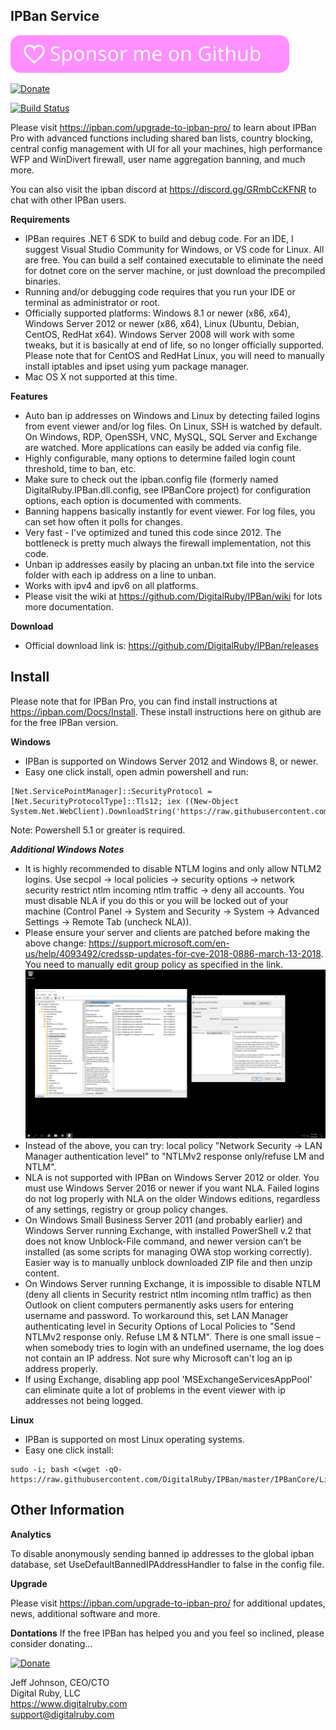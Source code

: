 IPBan Service
-----
[![Github Sponsorship](.github/github_sponsor_btn.svg)](https://github.com/sponsors/jjxtra)

[![Donate](https://img.shields.io/badge/Donate-PayPal-green.svg)](https://www.paypal.com/cgi-bin/webscr?cmd=_s-xclick&hosted_button_id=7EJ3K33SRLU9E)

[![Build Status](https://dev.azure.com/DigitalRuby/DigitalRuby/_apis/build/status/DigitalRuby_IPBan?branchName=master)](https://dev.azure.com/DigitalRuby/DigitalRuby/_build/latest?definitionId=4&branchName=master)

Please visit <a href='https://ipban.com/upgrade-to-ipban-pro/'>https://ipban.com/upgrade-to-ipban-pro/</a> to learn about IPBan Pro with advanced functions including shared ban lists, country blocking, central config management with UI for all your machines, high performance WFP and WinDivert firewall, user name aggregation banning, and much more.

You can also visit the ipban discord at https://discord.gg/GRmbCcKFNR to chat with other IPBan users.

**Requirements**
- IPBan requires .NET 6 SDK to build and debug code. For an IDE, I suggest Visual Studio Community for Windows, or VS code for Linux. All are free. You can build a self contained executable to eliminate the need for dotnet core on the server machine, or just download the precompiled binaries.
- Running and/or debugging code requires that you run your IDE or terminal as administrator or root.
- Officially supported platforms: Windows 8.1 or newer (x86, x64), Windows Server 2012 or newer (x86, x64), Linux (Ubuntu, Debian, CentOS, RedHat x64). Windows Server 2008 will work with some tweaks, but it is basically at end of life, so no longer officially supported. Please note that for CentOS and RedHat Linux, you will need to manually install iptables and ipset using yum package manager.
- Mac OS X not supported at this time.

**Features**
- Auto ban ip addresses on Windows and Linux by detecting failed logins from event viewer and/or log files. On Linux, SSH is watched by default. On Windows, RDP, OpenSSH, VNC, MySQL, SQL Server and Exchange are watched. More applications can easily be added via config file.
- Highly configurable, many options to determine failed login count threshold, time to ban, etc.
- Make sure to check out the ipban.config file (formerly named DigitalRuby.IPBan.dll.config, see IPBanCore project) for configuration options, each option is documented with comments.
- Banning happens basically instantly for event viewer. For log files, you can set how often it polls for changes.
- Very fast - I've optimized and tuned this code since 2012. The bottleneck is pretty much always the firewall implementation, not this code.
- Unban ip addresses easily by placing an unban.txt file into the service folder with each ip address on a line to unban.
- Works with ipv4 and ipv6 on all platforms.
- Please visit the wiki at https://github.com/DigitalRuby/IPBan/wiki for lots more documentation.

**Download**

- Official download link is: https://github.com/DigitalRuby/IPBan/releases

Install
------

Please note that for IPBan Pro, you can find install instructions at https://ipban.com/Docs/Install. These install instructions here on github are for the free IPBan version.

**Windows**
- IPBan is supported on Windows Server 2012 and Windows 8, or newer.
- Easy one click install, open admin powershell and run:
```
[Net.ServicePointManager]::SecurityProtocol = [Net.SecurityProtocolType]::Tls12; iex ((New-Object System.Net.WebClient).DownloadString('https://raw.githubusercontent.com/DigitalRuby/IPBan/master/IPBanCore/Windows/Scripts/install_latest.ps1'))
```
Note: Powershell 5.1 or greater is required.

***Additional Windows Notes***
- It is highly recommended to disable NTLM logins and only allow NTLM2 logins. Use secpol -> local policies -> security options -> network security restrict ntlm incoming ntlm traffic -> deny all accounts. You must disable NLA if you do this or you will be locked out of your machine (Control Panel -> System and Security -> System -> Advanced Settings -> Remote Tab (uncheck NLA)).
- Please ensure your server and clients are patched before making the above change: https://support.microsoft.com/en-us/help/4093492/credssp-updates-for-cve-2018-0886-march-13-2018. You need to manually edit group policy as specified in the link.
![](IPBan/img/WindowsCredSSP.png)
- Instead of the above, you can try: local policy "Network Security -> LAN Manager authentication level" to "NTLMv2 response only/refuse LM and NTLM".
- NLA is not supported with IPBan on Windows Server 2012 or older. You must use Windows Server 2016 or newer if you want NLA. Failed logins do not log properly with NLA on the older Windows editions, regardless of any settings, registry or group policy changes.
- On Windows Small Business Server 2011 (and probably earlier) and Windows Server running Exchange, with installed PowerShell v.2 that does not know Unblock-File command, and newer version can’t be installed (as some scripts for managing OWA stop working correctly). Easier way is to manually unblock downloaded ZIP file and then unzip content.
- On Windows Server running Exchange, it is impossible to disable NTLM (deny all clients in Security restrict ntlm incoming ntlm traffic) as then Outlook on client computers permanently asks users for entering username and password. To workaround this, set LAN Manager authenticating level in Security Options of Local Policies to "Send NTLMv2 response only. Refuse LM & NTLM". There is one small issue – when somebody tries to login with an undefined username, the log does not contain an IP address. Not sure why Microsoft can't log an ip address properly.
- If using Exchange, disabling app pool 'MSExchangeServicesAppPool' can eliminate quite a lot of problems in the event viewer with ip addresses not being logged.

**Linux**

- IPBan is supported on most Linux operating systems.
- Easy one click install:
```
sudo -i; bash <(wget -qO- https://raw.githubusercontent.com/DigitalRuby/IPBan/master/IPBanCore/Linux/Scripts/Install.sh)
```

Other Information
------

**Analytics**

To disable anonymously sending banned ip addresses to the global ipban database, set UseDefaultBannedIPAddressHandler to false in the config file.

**Upgrade**

Please visit <a href='https://ipban.com/upgrade-to-ipban-pro/'>https://ipban.com/upgrade-to-ipban-pro/</a> for additional updates, news, additional software and more.

**Dontations**
If the free IPBan has helped you and you feel so inclined, please consider donating...

[![Donate](https://img.shields.io/badge/Donate-PayPal-green.svg)](https://www.paypal.com/cgi-bin/webscr?cmd=_s-xclick&hosted_button_id=7EJ3K33SRLU9E)

Jeff Johnson, CEO/CTO  
Digital Ruby, LLC  
https://www.digitalruby.com  
support@digitalruby.com


